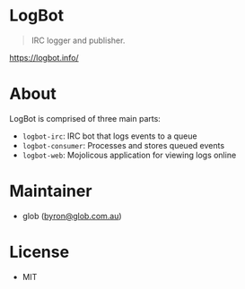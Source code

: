 # LogBot

> IRC logger and publisher.

https://logbot.info/

# About

LogBot is comprised of three main parts:

- `logbot-irc`: IRC bot that logs events to a queue
- `logbot-consumer`: Processes and stores queued events
- `logbot-web`: Mojolicous application for viewing logs online

# Maintainer

* glob (byron@glob.com.au)

# License

* MIT
